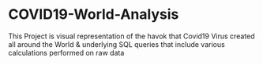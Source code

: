 # COVID19-World-Analysis

This Project is visual representation of the havok that Covid19 Virus created all around the World & underlying SQL queries that include various calculations performed on raw data

